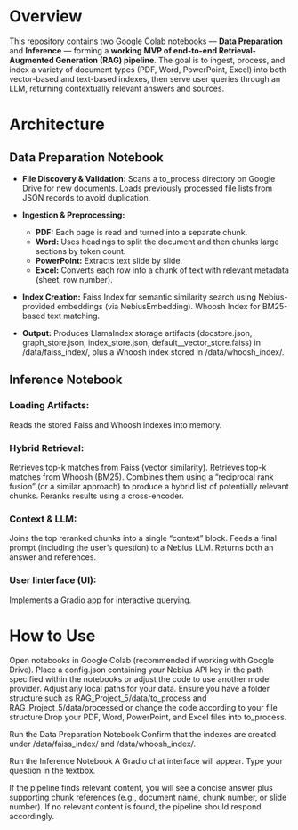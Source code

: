 # Overview
This repository contains two Google Colab notebooks — **Data Preparation** and **Inference** — forming a **working MVP of end-to-end Retrieval-Augmented Generation (RAG) pipeline**.
The goal is to ingest, process, and index a variety of document types (PDF, Word, PowerPoint, Excel) into both vector-based and text-based indexes, then serve user queries through an LLM, returning contextually relevant answers and sources.



# Architecture

## Data Preparation Notebook

- **File Discovery & Validation:** Scans a to_process directory on Google Drive for new documents. Loads previously processed file lists from JSON records to avoid duplication.
- **Ingestion & Preprocessing:**
  - **PDF:** Each page is read and turned into a separate chunk.
  - **Word:** Uses headings to split the document and then chunks large sections by token count.
  - **PowerPoint:** Extracts text slide by slide.
  - **Excel:** Converts each row into a chunk of text with relevant metadata (sheet, row number).

-  **Index Creation:** Faiss Index for semantic similarity search using Nebius-provided embeddings (via NebiusEmbedding). Whoosh Index for BM25-based text matching.

- **Output:** Produces LlamaIndex storage artifacts (docstore.json, graph_store.json, index_store.json, default__vector_store.faiss) in /data/faiss_index/, plus a Whoosh index stored in /data/whoosh_index/.


## Inference Notebook

### Loading Artifacts:
Reads the stored Faiss and Whoosh indexes into memory.

### Hybrid Retrieval:
Retrieves top-k matches from Faiss (vector similarity).
Retrieves top-k matches from Whoosh (BM25).
Combines them using a “reciprocal rank fusion” (or a similar approach) to produce a hybrid list of potentially relevant chunks.
Reranks results using a cross-encoder.

### Context & LLM:
Joins the top reranked chunks into a single “context” block.
Feeds a final prompt (including the user’s question) to a Nebius LLM.
Returns both an answer and references.

### User Iinterface (UI):
Implements a Gradio app for interactive querying.



# How to Use
Open notebooks in Google Colab (recommended if working with Google Drive).
Place a config.json containing your Nebius API key in the path specified within the notebooks or adjust the code to use another model provider.
Adjust any local paths for your data.
Ensure you have a folder structure such as RAG_Project_5/data/to_process and RAG_Project_5/data/processed or change the code according to your file structure
Drop your PDF, Word, PowerPoint, and Excel files into to_process.

Run the Data Preparation Notebook
Confirm that the indexes are created under /data/faiss_index/ and /data/whoosh_index/.

Run the Inference Notebook
A Gradio chat interface will appear. Type your question in the textbox.

If the pipeline finds relevant content, you will see a concise answer plus supporting chunk references (e.g., document name, chunk number, or slide number).
If no relevant content is found, the pipeline should respond accordingly.
